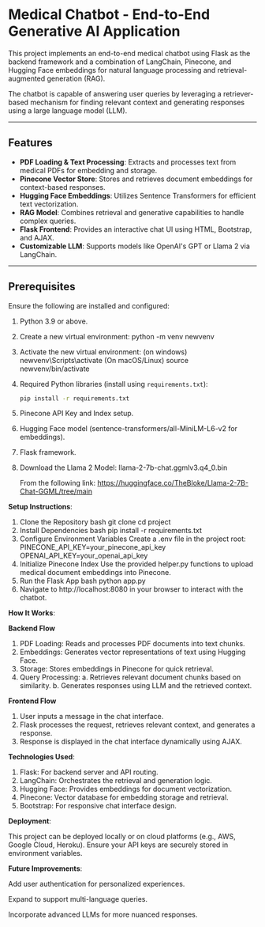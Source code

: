 # Medical Chatbot - End-to-End Generative AI Application

This project implements an end-to-end medical chatbot using Flask as the backend framework and a combination of LangChain, Pinecone, and Hugging Face embeddings for natural language processing and retrieval-augmented generation (RAG).

The chatbot is capable of answering user queries by leveraging a retriever-based mechanism for finding relevant context and generating responses using a large language model (LLM).

---

## Features

- **PDF Loading & Text Processing**: Extracts and processes text from medical PDFs for embedding and storage.
- **Pinecone Vector Store**: Stores and retrieves document embeddings for context-based responses.
- **Hugging Face Embeddings**: Utilizes Sentence Transformers for efficient text vectorization.
- **RAG Model**: Combines retrieval and generative capabilities to handle complex queries.
- **Flask Frontend**: Provides an interactive chat UI using HTML, Bootstrap, and AJAX.
- **Customizable LLM**: Supports models like OpenAI's GPT or Llama 2 via LangChain.

---

## Prerequisites

Ensure the following are installed and configured:

1. Python 3.9 or above.
2. Create a new virtual environment:
   python -m venv newvenv
3. Activate the new virtual environment:
   (on windows)
   newvenv\Scripts\activate
   (On macOS/Linux)
   source newvenv/bin/activate
4. Required Python libraries (install using `requirements.txt`):
   ```bash
   pip install -r requirements.txt
5. Pinecone API Key and Index setup.
6. Hugging Face model (sentence-transformers/all-MiniLM-L6-v2 for embeddings).
7. Flask framework.
8. Download the Llama 2 Model:
   llama-2-7b-chat.ggmlv3.q4_0.bin
   
   From the following link:
   https://huggingface.co/TheBloke/Llama-2-7B-Chat-GGML/tree/main

**Setup Instructions**:
1. Clone the Repository
   bash
   git clone <repository-url>
  cd project
2. Install Dependencies
  bash
  pip install -r requirements.txt
3. Configure Environment Variables
   Create a .env file in the project root:
   PINECONE_API_KEY=your_pinecone_api_key
   OPENAI_API_KEY=your_openai_api_key
4. Initialize Pinecone Index
   Use the provided helper.py functions to upload medical document embeddings into Pinecone.
5. Run the Flask App
   bash
   python app.py
6. Navigate to http://localhost:8080 in your browser to interact with the chatbot.

**How It Works**:

**Backend Flow**
1. PDF Loading: Reads and processes PDF documents into text chunks.
2. Embeddings: Generates vector representations of text using Hugging Face.
3. Storage: Stores embeddings in Pinecone for quick retrieval.
4. Query Processing:
  a. Retrieves relevant document chunks based on similarity.
  b. Generates responses using LLM and the retrieved context.

**Frontend Flow**
1. User inputs a message in the chat interface.
2. Flask processes the request, retrieves relevant context, and generates a response.
3. Response is displayed in the chat interface dynamically using AJAX.

**Technologies Used**:

1. Flask: For backend server and API routing.
2. LangChain: Orchestrates the retrieval and generation logic.
3. Hugging Face: Provides embeddings for document vectorization.
4. Pinecone: Vector database for embedding storage and retrieval.
5. Bootstrap: For responsive chat interface design.

**Deployment**:

This project can be deployed locally or on cloud platforms (e.g., AWS, Google Cloud, Heroku). Ensure your API keys are securely stored in environment variables.

**Future Improvements**:

Add user authentication for personalized experiences.

Expand to support multi-language queries.

Incorporate advanced LLMs for more nuanced responses.
